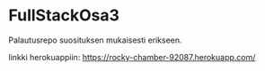 # FullStackOsa3
Palautusrepo suosituksen mukaisesti erikseen.

linkki herokuappiin:
https://rocky-chamber-92087.herokuapp.com/

